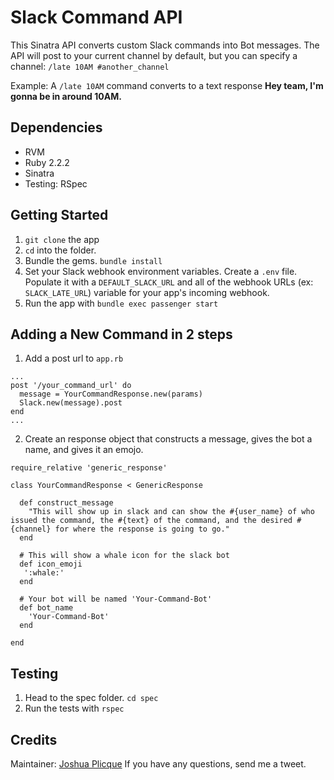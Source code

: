 # Slack Command API

This Sinatra API converts custom Slack commands into Bot messages.
The API will post to your current channel by default, but you can specify a channel: `/late 10AM #another_channel`

Example:
A `/late 10AM` command converts to a text response **Hey team, I'm gonna be in around 10AM.**


## Dependencies

* RVM
* Ruby 2.2.2
* Sinatra
* Testing: RSpec

## Getting Started
1. `git clone` the app
2. `cd` into the folder.
3. Bundle the gems. `bundle install`
4. Set your Slack webhook environment variables. Create a `.env` file. Populate it with a `DEFAULT_SLACK_URL` and all of the webhook URLs (ex: `SLACK_LATE_URL`) variable for your app's incoming webhook.
4. Run the app with `bundle exec passenger start`

## Adding a New Command in 2 steps
1. Add a post url to `app.rb`
```
...
post '/your_command_url' do
  message = YourCommandResponse.new(params)
  Slack.new(message).post
end
...
```
2. Create an response object that constructs a message, gives the bot a name, and gives it an emojo.
```
require_relative 'generic_response'

class YourCommandResponse < GenericResponse

  def construct_message
    "This will show up in slack and can show the #{user_name} of who issued the command, the #{text} of the command, and the desired #{channel} for where the response is going to go."
  end

  # This will show a whale icon for the slack bot
  def icon_emoji
   ':whale:'
  end

  # Your bot will be named 'Your-Command-Bot'
  def bot_name
    'Your-Command-Bot'
  end

end
```
## Testing
1. Head to the spec folder. `cd spec`
2. Run the tests with `rspec`

## Credits
Maintainer: [Joshua Plicque](https://twitter.com/GoHard_EveryDay)
If you have any questions, send me a tweet.
